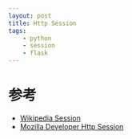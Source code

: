 ```yaml
---
layout: post
title: Http Session
tags: 
    - python
    - session
    - flask
---
```




# 参考

- [Wikipedia Session](https://en.wikipedia.org/wiki/Session_(computer_science))
- [Mozilla Developer Http Session](https://developer.mozilla.org/en-US/docs/Web/HTTP/Session)
